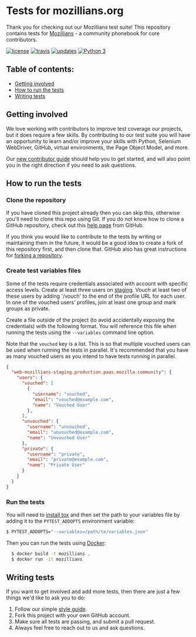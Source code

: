 # Tests for mozillians.org

Thank you for checking out our Mozillians test suite! This repository contains
tests for [Mozillians](https://mozillians.org/) - a community phonebook for
core contributors.

[![license](https://img.shields.io/badge/license-MPL%202.0-blue.svg)](https://github.com/mozilla/mozillians-tests/blob/master/LICENSE.txt)
[![travis](https://img.shields.io/travis/mozilla/mozillians-tests.svg?label=travis)](http://travis-ci.org/mozilla/mozillians-tests/)
[![updates](https://pyup.io/repos/github/mozilla/mozillians-tests/shield.svg)](https://pyup.io/repos/github/mozilla/mozillians-tests/)
[![Python 3](https://pyup.io/repos/github/mozilla/mozillians-tests/python-3-shield.svg)](https://pyup.io/repos/github/mozilla/mozillians-tests/)

## Table of contents:

* [Getting involved](#getting-involved)
* [How to run the tests](#how-to-run-the-tests)
* [Writing tests](#writing-tests)

## Getting involved

We love working with contributors to improve test coverage our projects, but it
does require a few skills. By contributing to our test suite you will have an
opportunity to learn and/or improve your skills with Python, Selenium
WebDriver, GitHub, virtual environments, the Page Object Model, and more.

Our [new contributor guide][guide] should help you to get started, and will
also point you in the right direction if you need to ask questions.

## How to run the tests

### Clone the repository

If you have cloned this project already then you can skip this, otherwise
you'll need to clone this repo using Git. If you do not know how to clone a
GitHub repository, check out this [help page][git clone] from GitHub.

If you think you would like to contribute to the tests by writing or
maintaining them in the future, it would be a good idea to create a fork of
this repository first, and then clone that. GitHub also has great instructions
for [forking a repository][git fork].

### Create test variables files

Some of the tests require credentials associated with account with specific
access levels. Create at least three users on [staging][]. Vouch at least two
of these users by adding '/vouch' to the end of the profile URL for each user.
In one of the vouched users' profiles, join at least one group and mark groups
as private.

Create a file outside of the project (to avoid accidentally exposing the
credentials) with the following format. You will reference this file when
running the tests using the `--variables` command line option.

Note that the `vouched` key is a list. This is so that multiple vouched users
can be used when running the tests in parallel. It's recommended that you have
as many vouched users as you intend to have tests running in parallel.

```json
{
  "web-mozillians-staging.production.paas.mozilla.community": {
    "users": {
      "vouched": [
        {
          "username": "vouched",
          "email": "vouched@example.com",
          "name": "Vouched User"
        },
      ],
      "unvouched": {
        "username": "unvouched",
        "email": "unvouched@example.com",
        "name": "Unvouched User"
      },
      "private": {
        "username": "private",
        "email": "private@example.com",
        "name": "Private User"
      }
    }
  }
}
```

### Run the tests

You will need to [install tox][] and then set the path to your variables file
by adding it to the `PYTEST_ADDOPTS` environment variable:

```sh
$ PYTEST_ADDOPTS="--variables=/path/to/variables.json"
```

Then you can run the tests using [Docker]:

```bash
  $ docker build -t mozillians .
  $ docker run -it mozillians
```

## Writing tests

If you want to get involved and add more tests, then there are just a few
things we'd like to ask you to do:

1. Follow our simple [style guide][].
2. Fork this project with your own GitHub account.
3. Make sure all tests are passing, and submit a pull request.
4. Always feel free to reach out to us and ask questions.

[Docker]: https://www.docker.com
[guide]: http://firefox-test-engineering.readthedocs.io/en/latest/guide/index.html
[git clone]: https://help.github.com/articles/cloning-a-repository/
[git fork]: https://help.github.com/articles/fork-a-repo/
[staging]: https://web-mozillians-staging.production.paas.mozilla.community/
[install tox]: https://tox.readthedocs.io/en/latest/install.html
[style guide]: https://wiki.mozilla.org/QA/Execution/Web_Testing/Docs/Automation/StyleGuide

